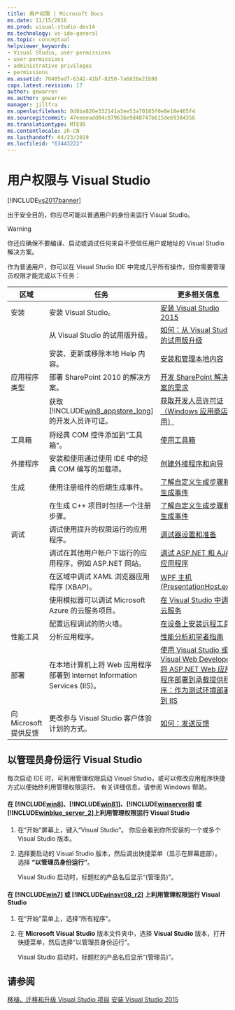 ```yaml
---
title: 用户权限 | Microsoft Docs
ms.date: 11/15/2016
ms.prod: visual-studio-dev14
ms.technology: vs-ide-general
ms.topic: conceptual
helpviewer_keywords:
- Visual Studio, user permissions
- user permissions
- administrative privileges
- permissions
ms.assetid: 70485ed7-6342-41bf-8250-7a6826e21b98
caps.latest.revision: 17
author: gewarren
ms.author: gewarren
manager: jillfra
ms.openlocfilehash: 0d8ba826e332141a3ee53a70185f0e8e18e465f4
ms.sourcegitcommit: 47eeeeadd84c879636e9d48747b615de69384356
ms.translationtype: MTE95
ms.contentlocale: zh-CN
ms.lasthandoff: 04/23/2019
ms.locfileid: "63443222"
---
```

# <a name="user-permissions-and-visual-studio"></a>用户权限与 Visual Studio
[!INCLUDE[vs2017banner](../includes/vs2017banner.md)]

出于安全目的，你应尽可能以普通用户的身份来运行 Visual Studio。

> [!WARNING]
> 你还应确保不要编译、启动或调试任何来自不受信任用户或地址的 Visual Studio 解决方案。

 作为普通用户，你可以在 Visual Studio IDE 中完成几乎所有操作，但你需要管理员权限才能完成以下任务：

|区域|任务|更多相关信息|
|----------|----------|--------------------------|
|安装|安装 Visual Studio。|[安装 Visual Studio 2015](../install/install-visual-studio-2015.md)|
||从 Visual Studio 的试用版升级。|[如何：从 Visual Studio 的试用版升级](../install/how-to-upgrade-from-a-trial-edition-of-visual-studio.md)|
||安装、更新或移除本地 Help 内容。|[安装和管理本地内容](../ide/install-and-manage-local-content.md)|
|应用程序类型|部署 SharePoint 2010 的解决方案。|[开发 SharePoint 解决方案的需求](http://msdn.microsoft.com/library/ae8ff69d-4540-4380-ab0b-845f7108e89c)|
||获取 [!INCLUDE[win8_appstore_long](../includes/win8-appstore-long-md.md)]的开发人员许可证。|[获取开发人员许可证（Windows 应用商店应用）](http://go.microsoft.com/fwlink/?LinkID=241313)|
|工具箱|将经典 COM 控件添加到“工具箱”。|[使用工具箱](../ide/using-the-toolbox.md)|
|外接程序|安装和使用通过使用 IDE 中的经典 COM 编写的加载项。|[创建外接程序和向导](http://msdn.microsoft.com/library/c5a47c21-6668-4de3-898d-afa969317e73)|
|生成|使用注册组件的后期生成事件。|[了解自定义生成步骤和生成事件](http://msdn.microsoft.com/library/beb2f017-3e9f-4b2c-9b57-2572fd2628e4)|
||在生成 C++ 项目时包括一个注册步骤。|[了解自定义生成步骤和生成事件](http://msdn.microsoft.com/library/beb2f017-3e9f-4b2c-9b57-2572fd2628e4)|
|调试|调试使用提升的权限运行的应用程序。|[调试器设置和准备](../debugger/debugger-settings-and-preparation.md)|
||调试在其他用户帐户下运行的应用程序，例如 ASP.NET 网站。|[调试 ASP.NET 和 AJAX 应用程序](../debugger/debugging-aspnet-and-ajax-applications.md)|
||在区域中调试 XAML 浏览器应用程序 (XBAP)。|[WPF 主机 (PresentationHost.exe)](http://msdn.microsoft.com/library/3215bfa1-722c-4ac8-a7c5-bdd02d30afbd)|
||使用模拟器可以调试 Microsoft Azure 的云服务项目。|[在 Visual Studio 中调试云服务](http://go.microsoft.com/fwlink/?LinkId=266725)|
||配置远程调试的防火墙。|[在设备上安装远程工具](http://msdn.microsoft.com/library/90f45630-0d26-4698-8c1f-63f85a12db9c)|
|性能工具|分析应用程序。|[性能分析初学者指南](../profiling/beginners-guide-to-performance-profiling.md)|
|部署|在本地计算机上将 Web 应用程序部署到 Internet Information Services (IIS)。|[使用 Visual Studio 或 Visual Web Developer 将 ASP.NET Web 应用程序部署到承载提供程序：作为测试环境部署到 IIS](http://go.microsoft.com/fwlink/?LinkId=266478)|
|向 Microsoft 提供反馈|更改参与 Visual Studio 客户体验计划的方式。|[如何：发送反馈](../misc/how-to-send-feedback-about-visual-studio.md)|

## <a name="running-visual-studio-as-an-administrator"></a>以管理员身份运行 Visual Studio
 每次启动 IDE 时，可利用管理权限启动 Visual Studio，或可以修改应用程序快捷方式以便始终利用管理权限运行。 有关详细信息，请参阅 Windows 帮助。

#### <a name="to-run-visual-studio-with-administrative-permissions-on-includewin8includeswin8-mdmd-includewin81includeswin81-mdmd-includewinserver8includeswinserver8-mdmd-or-includewinblueserver2includeswinblue-server-2-mdmd"></a>在 [!INCLUDE[win8](../includes/win8-md.md)]、[!INCLUDE[win81](../includes/win81-md.md)]、[!INCLUDE[winserver8](../includes/winserver8-md.md)] 或 [!INCLUDE[winblue_server_2](../includes/winblue-server-2-md.md)]上利用管理权限运行 Visual Studio

1. 在“开始”屏幕上，键入“Visual Studio”。 你应会看到你所安装的一个或多个 Visual Studio 版本。

2. 选择要启动的 Visual Studio 版本，然后调出快捷菜单（显示在屏幕底部）。 选择 **“以管理员身份运行”**。

     Visual Studio 启动时，标题栏的产品名后显示“(管理员)”。

#### <a name="to-run-visual-studio-with-administrative-permissions-on-includewin7includeswin7-mdmd-or-includewinsvr08r2includeswinsvr08-r2-mdmd"></a>在 [!INCLUDE[win7](../includes/win7-md.md)] 或 [!INCLUDE[winsvr08_r2](../includes/winsvr08-r2-md.md)] 上利用管理权限运行 Visual Studio

1. 在“开始”菜单上，选择“所有程序”。

2. 在 **Microsoft Visual Studio** 版本文件夹中，选择 **Visual Studio** 版本，打开快捷菜单，然后选择“以管理员身份运行”。

     Visual Studio 启动时，标题栏的产品名后显示“(管理员)”。

## <a name="see-also"></a>请参阅
 [移植、迁移和升级 Visual Studio 项目](../porting/porting-migrating-and-upgrading-visual-studio-projects.md) [安装 Visual Studio 2015](../install/install-visual-studio-2015.md)
